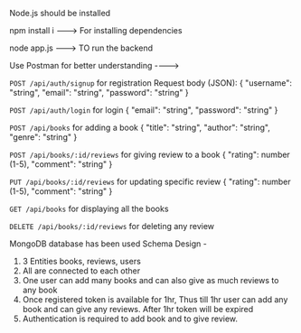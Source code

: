 Node.js should be installed

npm install i    ---> For installing dependencies

node app.js   ---> TO run the backend


Use Postman for better understanding  ---->

`POST /api/auth/signup`  for registration
Request body (JSON):
{
  "username": "string",
  "email": "string",
  "password": "string"
}

`POST /api/auth/login`   for login
{
  "email": "string",
  "password": "string"
}

`POST /api/books`    for adding a book
{
  "title": "string",
  "author": "string",
  "genre": "string"
}

`POST /api/books/:id/reviews`   for giving review to a book
{
  "rating": number (1-5),
  "comment": "string"
}

`PUT /api/books/:id/reviews`    for updating specific review
{
  "rating": number (1-5),
  "comment": "string"
}

`GET /api/books`    for displaying all the books

`DELETE /api/books/:id/reviews`   for deleting any review

MongoDB database has been used
Schema Design -
1. 3 Entities books, reviews, users
2. All are connected to each other
3. One user can add many books and can also give as much reviews to any book
4. Once registered token is available for 1hr, Thus till 1hr user can add any book and can give any reviews. After 1hr token will be expired
5. Authentication is required to add book and to give review.